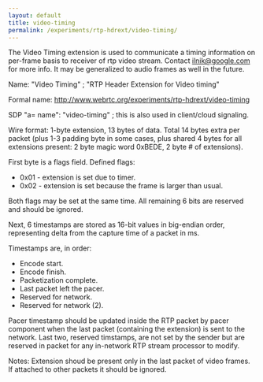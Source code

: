 ```yaml
---
layout: default
title: video-timing
permalink: /experiments/rtp-hdrext/video-timing/
---
```


The Video Timing extension is used to communicate a timing information on per-frame basis
to receiver of rtp video stream. Contact <ilnik@google.com> for more info. It may be generalized 
to audio frames as well in the future.

Name: "Video Timing" ; "RTP Header Extension for Video timing"

Formal name: <http://www.webrtc.org/experiments/rtp-hdrext/video-timing>

SDP "a= name": "video-timing" ; this is also used in client/cloud signaling.

Wire format: 1-byte extension, 13 bytes of data. Total 14 bytes extra per packet
(plus 1-3 padding byte in some cases, plus shared 4 bytes for all extensions present: 2 byte magic word 0xBEDE, 2
byte # of extensions).

First byte is a flags field. Defined flags:

  * 0x01 - extension is set due to timer.
  * 0x02 - extension is set because the frame is larger than usual.

Both flags may be set at the same time. All remaining 6 bits are reserved and should be ignored.

Next, 6 timestamps are stored as 16-bit values in big-endian order, representing delta from the capture time of a packet in ms. 

Timestamps are, in order:

  * Encode start.
  * Encode finish.
  * Packetization complete.
  * Last packet left the pacer.
  * Reserved for network.
  * Reserved for network (2).

Pacer timestamp should be updated inside the RTP packet by pacer component when the last packet (containing the extension) 
is sent to the network. Last two, reserved timstamps, are not set by the sender but are reserved in packet for any in-network RTP stream
processor to modify.

Notes: Extension shoud be present only in the last packet of video frames. If attached to other packets it should be ignored.
